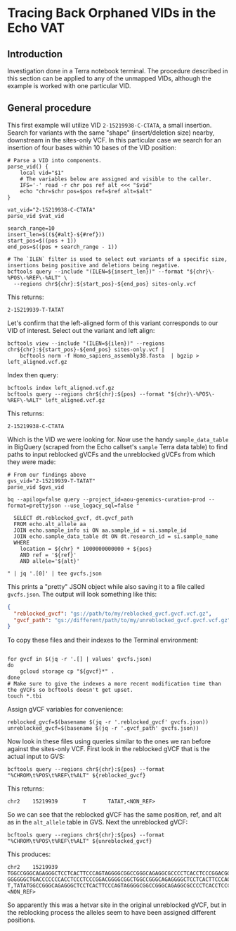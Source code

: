 # Tracing Back Orphaned VIDs in the Echo VAT

## Introduction

Investigation done in a Terra notebook terminal.
The procedure described in this section can be applied to any of the unmapped VIDs, although the example is worked with
one particular VID.

## General procedure

This first example will utilize VID `2-15219938-C-CTATA`, a small insertion. Search for variants with the same "shape"
(insert/deletion size) nearby, downstream in the sites-only VCF. In this particular case we search for an insertion
of four bases within 10 bases of the VID position:

```shell
# Parse a VID into components.
parse_vid() {
    local vid="$1"
    # The variables below are assigned and visible to the caller.
    IFS='-' read -r chr pos ref alt <<< "$vid"
    echo "chr=$chr pos=$pos ref=$ref alt=$alt"
}

vat_vid="2-15219938-C-CTATA"
parse_vid $vat_vid

search_range=10
insert_len=$((${#alt}-${#ref}))
start_pos=$((pos + 1))
end_pos=$((pos + search_range - 1))

# The `ILEN` filter is used to select out variants of a specific size, insertions being positive and deletions being negative.
bcftools query --include "(ILEN=${insert_len})" --format "${chr}\-%POS\-%REF\-%ALT" \
  --regions chr${chr}:${start_pos}-${end_pos} sites-only.vcf
```

This returns:

```
2-15219939-T-TATAT
```

Let's confirm that the left-aligned form of this variant corresponds to our VID of interest. Select out the variant
and left align:

```shell
bcftools view --include "(ILEN=${ilen})" --regions chr${chr}:${start_pos}-${end_pos} sites-only.vcf |
    bcftools norm -f Homo_sapiens_assembly38.fasta  | bgzip > left_aligned.vcf.gz
```

Index then query:
```shell
bcftools index left_aligned.vcf.gz
bcftools query --regions chr${chr}:${pos} --format "${chr}\-%POS\-%REF\-%ALT" left_aligned.vcf.gz
```

This returns:
```
2-15219938-C-CTATA
```

Which is the VID we were looking for. Now use the handy `sample_data_table` in BigQuery (scraped from the Echo callset's
`sample` Terra data table) to find paths to input reblocked gVCFs and the unreblocked gVCFs from which they were made:

```shell
# From our findings above
gvs_vid="2-15219939-T-TATAT"
parse_vid $gvs_vid

bq --apilog=false query --project_id=aou-genomics-curation-prod --format=prettyjson --use_legacy_sql=false "

  SELECT dt.reblocked_gvcf, dt.gvcf_path
  FROM echo.alt_allele aa
  JOIN echo.sample_info si ON aa.sample_id = si.sample_id
  JOIN echo.sample_data_table dt ON dt.research_id = si.sample_name
  WHERE
    location = ${chr} * 1000000000000 + ${pos}
    AND ref = '${ref}'
    AND allele='${alt}'

" | jq '.[0]' | tee gvcfs.json
```

This prints a "pretty" JSON object while also saving it to a file called `gvcfs.json`. The output will look something like this:

```json
{
  "reblocked_gvcf": "gs://path/to/my/reblocked_gvcf.gvcf.vcf.gz",
  "gvcf_path": "gs://different/path/to/my/unreblocked_gvcf.gvcf.vcf.gz"
}
```

To copy these files and their indexes to the Terminal environment:

```shell

for gvcf in $(jq -r '.[] | values' gvcfs.json)
do
    gcloud storage cp "${gvcf}*" .
done
# Make sure to give the indexes a more recent modification time than the gVCFs so bcftools doesn't get upset.
touch *.tbi
```

Assign gVCF variables for convenience:

```shell
reblocked_gvcf=$(basename $(jq -r '.reblocked_gvcf' gvcfs.json))
unreblocked_gvcf=$(basename $(jq -r '.gvcf_path' gvcfs.json))
```

Now look in these files using queries similar to the ones we ran before against the sites-only VCF. First look in the
reblocked gVCF that is the actual input to GVS:

```shell
bcftools query --regions chr${chr}:${pos} --format "%CHROM\t%POS\t%REF\t%ALT" ${reblocked_gvcf}
```

This returns:

```
chr2    15219939        T       TATAT,<NON_REF>
```

So we can see that the reblocked gVCF has the same position, ref, and alt as in the `alt_allele` table in GVS. Next the
unreblocked gVCF:

```shell
bcftools query --regions chr${chr}:${pos} --format "%CHROM\t%POS\t%REF\t%ALT" ${unreblocked_gvcf}
```

This produces:

```
chr2    15219939        TGGCCGGGCAGAGGGCTCCTCACTTCCCAGTAGGGGCGGCCGGGCAGAGGCGCCCCTCACCTCCCGGACGGGGCGGCTGGCCAGGCGGGGGGCTGATCCCCCCACCTCCCTCCCGGACGGGGCGGCTGGCCGGGCGGGGGGCTGACCCCCCCCACCTCCCTCCTGGACGGGGCGGCTGGCCGGGCGGGGGGCTGACCCCCCCACCTCCCTCCCGGACGGGGCGGCTGGCCGGGC GGGGGGCTGACCCCCCCACCTCCCTCCCGGACGGGGCGGCTGGCCGGGCAGAGGGGCTCCTCACTTCCCAGTAGGGGCGGCCGGGCAGAGGCGCCCCTCACCTCCCGGACGGGGCGGCTATAT     T,TATATGGCCGGGCAGAGGGCTCCTCACTTCCCAGTAGGGGCGGCCGGGCAGAGGCGCCCCTCACCTCCCGGACGGGGCGGCTGGCCAGGCGGGGGGCTGATCCCCCCACCTCCCTCCCGGACGGGGCGGCTGGCCGGGCGGGGGGCTGACCCCCCCCACCTCCCTCCTGGACGGGGCGGCTGGCCGGGCGGGGGGCTGACCCCCCCACCTCCCTCCCGGACGGGGCGGCTGGCCGGGCGGGGGGCTGACCCCCCCACCTCCCTCCCGGACGGGGCGGCTGGCCGGGCAGAGGGGCTCCTCACTTCCCAGTAGGGGCGGCCGGGCAGAGGCGCCCCTCACCTCCCGGACGGGGCGGCTATAT,<NON_REF>
```

So apparently this was a hetvar site in the original unreblocked gVCF, but in the reblocking process the alleles seem to have been assigned different positions.
